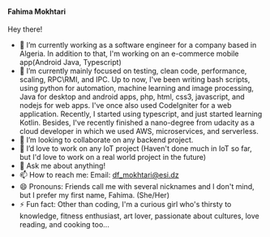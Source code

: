 #### Fahima Mokhtari
Hey there!

<!--
**FahimaGold/FahimaGold** is a ✨ _special_ ✨ repository because its `README.md` (this file) appears on your GitHub profile.-->

- 🔭 I’m currently working as a software engineer for a company based in Algeria. In addition to that, I'm working on an e-commerce mobile app(Android Java, Typescript)
- 🌱 I’m currently mainly focused on testing, clean code, performance, scaling, RPC\RMI, and IPC. Up to now, I've been writing bash scripts, using python for automation, machine learning and image processing, Java for desktop and android apps, php, html, css3, javascript, and nodejs for web apps. I've once also used CodeIgniter for a web application. Recently, I started using typescript, and just started learning Kotlin. Besides, I've recently finished a nano-degree from udacity as a cloud developer in which we used AWS, microservices, and serverless. 
- 👯 I’m looking to collaborate on any backend project.
- 👯 I’d love to work on any IoT project (Haven't done much in IoT so far, but I'd love to work on a real world project in the future)
- 💬 Ask me about anything!
- 📫 How to reach me: Email: df_mokhtari@esi.dz
- 😄 Pronouns: Friends call me with several nicknames and I don't mind, but I prefer my first name, Fahima. (She/Her)
- ⚡ Fun fact: Other than coding, I'm a curious girl who's thirsty to knowledge, fitness enthusiast, art lover, passionate about cultures, love reading, and cooking too...

